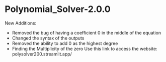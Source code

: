 # Polynomial_Solver-2.0.0
New Additions:
- Removed the bug of having a coefficient 0 in the middle of the equation
- Changed the syntax of the outputs
- Removed the ability to add 0 as the highest degree
- Finding the Multiplicity of the zero
Use this link to access the website: polysolver200.streamlit.app/
